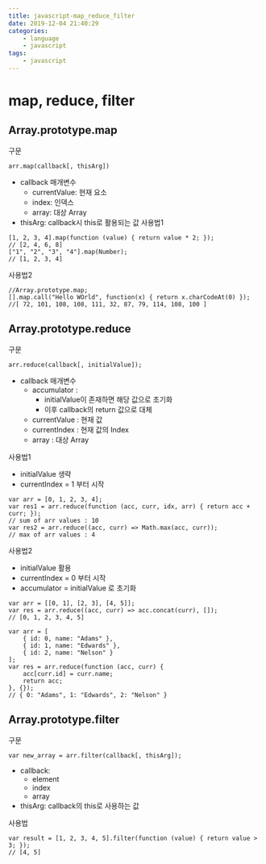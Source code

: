 ```yaml
---
title: javascript-map_reduce_filter
date: 2019-12-04 21:40:29
categories:
    - language
    - javascript
tags:
    - javascript
---
```

# map, reduce, filter
## Array.prototype.map
구문
```
arr.map(callback[, thisArg])
```
- callback 매개변수
    - currentValue: 현재 요소
    - index: 인덱스
    - array: 대상 Array
- thisArg: callback시 this로 활용되는 값
사용법1
```
[1, 2, 3, 4].map(function (value) { return value * 2; });
// [2, 4, 6, 8]
["1", "2", "3", "4"].map(Number);
// [1, 2, 3, 4]
```
사용법2
```
//Array.prototype.map;
[].map.call("Hello WOrld", function(x) { return x.charCodeAt(0) });
//[ 72, 101, 108, 108, 111, 32, 87, 79, 114, 108, 100 ]
```
## Array.prototype.reduce
구문
```
arr.reduce(callback[, initialValue]);
```
- callback 매개변수
    - accumulator : 
        - initialValue이 존재하면 해당 값으로 초기화
        - 이후 callback의 return 값으로 대체
    - currentValue : 현재 값
    - currentIndex : 현재 값의 Index
    - array : 대상 Array

사용법1
- initialValue 생략
- currentIndex = 1 부터 시작
```
var arr = [0, 1, 2, 3, 4];
var res1 = arr.reduce(function (acc, curr, idx, arr) { return acc + curr; });
// sum of arr values : 10
var res2 = arr.reduce((acc, curr) => Math.max(acc, curr));
// max of arr values : 4
```
사용법2
- initialValue 활용
- currentIndex = 0 부터 시작
- accumulator = initialValue 로 초기화
```
var arr = [[0, 1], [2, 3], [4, 5]];
var res = arr.reduce((acc, curr) => acc.concat(curr), []);
// [0, 1, 2, 3, 4, 5]
```
```
var arr = [
    { id: 0, name: "Adams" }, 
    { id: 1, name: "Edwards" }, 
    { id: 2, name: "Nelson" }
];
var res = arr.reduce(function (acc, curr) {
    acc[curr.id] = curr.name;
    return acc;
}, {});
// { 0: "Adams", 1: "Edwards", 2: "Nelson" }
```
## Array.prototype.filter
구문
```
var new_array = arr.filter(callback[, thisArg]);
```
- callback:
    - element
    - index
    - array
- thisArg: callback의 this로 사용하는 값

사용법
```
var result = [1, 2, 3, 4, 5].filter(function (value) { return value > 3; });
// [4, 5]
```